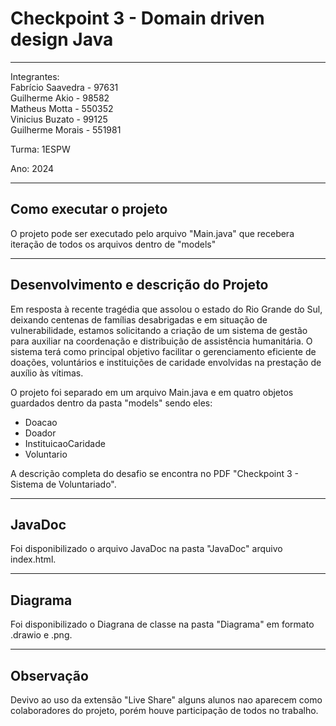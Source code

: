 # Checkpoint 3 - Domain driven design Java
___

Integrantes: <br>
Fabrício Saavedra - 97631 <br>
Guilherme Akio - 98582 <br>
Matheus Motta - 550352 <br>
Vinicius Buzato - 99125 <br>
Guilherme Morais - 551981 <br>

Turma: 1ESPW

Ano: 2024
_____
## Como executar o projeto
O projeto pode ser executado pelo arquivo "Main.java" que recebera iteração de todos os arquivos dentro de "models"

___
## Desenvolvimento e descrição do Projeto
Em resposta à recente tragédia que assolou o estado do Rio Grande do Sul, deixando centenas de famílias desabrigadas e em situação de vulnerabilidade, estamos solicitando a criação de um sistema de gestão para auxiliar na coordenação e distribuição de assistência humanitária. O sistema terá como principal objetivo facilitar o gerenciamento eficiente de doações, voluntários e instituições de caridade envolvidas na prestação de auxílio às vítimas.

O projeto foi separado em um arquivo Main.java e em quatro objetos guardados dentro da pasta "models" sendo eles:

  - Doacao
  - Doador
  - InstituicaoCaridade
  - Voluntario

A descrição completa do desafio se encontra no PDF "Checkpoint 3 - Sistema de Voluntariado".
___
## JavaDoc
Foi disponibilizado o arquivo JavaDoc na pasta "JavaDoc" arquivo index.html.
___
## Diagrama
Foi disponibilizado o Diagrana de classe na pasta "Diagrama" em formato .drawio e .png.
___
## Observação
Devivo ao uso da extensão "Live Share" alguns alunos nao aparecem como colaboradores do projeto, porém houve participação de todos no trabalho.